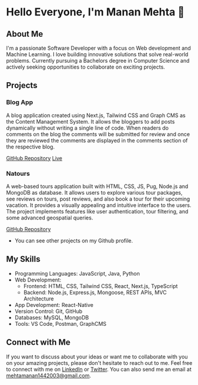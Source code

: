 # Hello Everyone, I'm Manan Mehta 👋

## About Me
I'm a passionate Software Developer with a focus on Web development and Machine Learning. I love building innovative solutions that solve real-world problems. Currently pursuing a Bachelors degree in Computer Science and actively seeking opportunities to collaborate on exciting projects.

## Projects

### Blog App
A blog application created using Next.js, Tailwind CSS and Graph CMS as the Content Management System. It allows the bloggers to add posts dynamically without writing a single line of code. When readers do comments on the blog the comments will be submitted for review and once they are reviewed the comments are displayed in the comments section of the respective blog. 

[GitHub Repository](https://github.com/MananMehta1404/Blog-App)          [Live](https://blog-app-mananmehta1404.vercel.app)

### Natours
A web-based tours application built with HTML, CSS, JS, Pug, Node.js and MongoDB as database. It allows users to explore various tour packages, see reviews on tours, post reviews, and also book a tour for their upcoming vacation. It provides a visually appealing and intuitive interface to the users. The project implements features like user authentication, tour filtering, and some advanced geospatial queries.

[GitHub Repository](https://github.com/MananMehta1404/Natours)

- You can see other projects on my Github profile.

## My Skills

- Programming Languages: JavaScript, Java, Python
- Web Development: 
   - Frontend: HTML, CSS, Tailwind CSS, React, Next.js, TypeScript
   - Backend: Node.js, Express.js, Mongoose, REST APIs, MVC Architecture
- App Development: React-Native
- Version Control: Git, GitHub
- Databases: MySQL, MongoDB
- Tools: VS Code, Postman, GraphCMS

## Connect with Me
If you want to discuss about your ideas or want me to collaborate with you on your amazing projects, please don't hesitate to reach out to me. Feel free to connect with me on [LinkedIn](https://www.linkedin.com/in/mananmehta1404) or [Twitter](https://www.twitter.com/MananMehta1404). You can also send me an email at mehtamanan1442003@gmail.com.


<!---
MananMehta1404/MananMehta1404 is a ✨ special ✨ repository because its `README.md` (this file) appears on your GitHub profile.
You can click the Preview link to take a look at your changes.
--->
